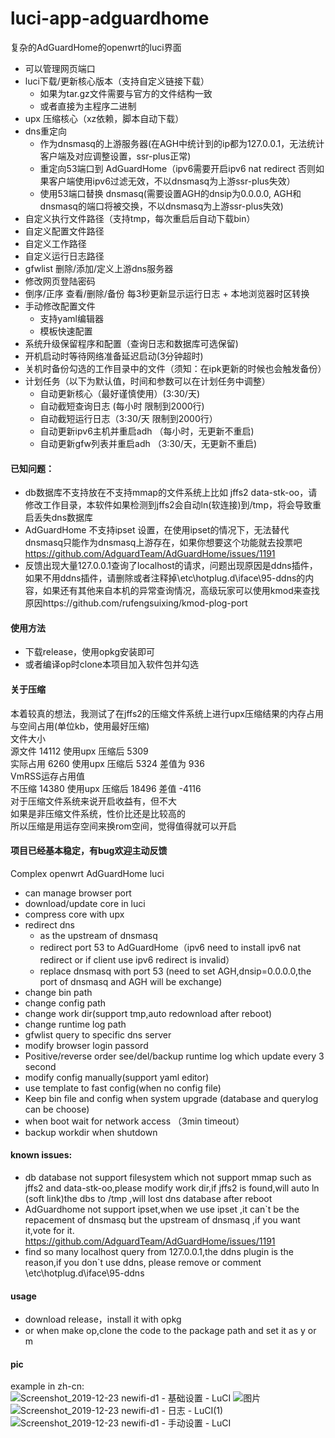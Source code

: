 # luci-app-adguardhome
复杂的AdGuardHome的openwrt的luci界面

 - 可以管理网页端口
 - luci下载/更新核心版本（支持自定义链接下载）
   - 如果为tar.gz文件需要与官方的文件结构一致
   - 或者直接为主程序二进制
 - upx 压缩核心（xz依赖，脚本自动下载）
 - dns重定向
   - 作为dnsmasq的上游服务器(在AGH中统计到的ip都为127.0.0.1，无法统计客户端及对应调整设置，ssr-plus正常)
   - 重定向53端口到 AdGuardHome（ipv6需要开启ipv6 nat redirect 否则如果客户端使用ipv6过滤无效，不以dnsmasq为上游ssr-plus失效）
   - 使用53端口替换 dnsmasq(需要设置AGH的dnsip为0.0.0.0, AGH和dnsmasq的端口将被交换，不以dnsmasq为上游ssr-plus失效)
 - 自定义执行文件路径（支持tmp，每次重启后自动下载bin）
 - 自定义配置文件路径
 - 自定义工作路径
 - 自定义运行日志路径
 - gfwlist 删除/添加/定义上游dns服务器
 - 修改网页登陆密码
 - 倒序/正序 查看/删除/备份 每3秒更新显示运行日志 + 本地浏览器时区转换
 - 手动修改配置文件
   - 支持yaml编辑器
   - 模板快速配置
 - 系统升级保留程序和配置（查询日志和数据库可选保留)
 - 开机启动时等待网络准备延迟启动(3分钟超时)
 - 关机时备份勾选的工作目录中的文件（须知：在ipk更新的时候也会触发备份）
 - 计划任务（以下为默认值，时间和参数可以在计划任务中调整）
   - 自动更新核心（最好谨慎使用）(3:30/天)
   - 自动截短查询日志 (每小时 限制到2000行)
   - 自动截短运行日志（3:30/天 限制到2000行）
   - 自动更新ipv6主机并重启adh （每小时，无更新不重启)
   - 自动更新gfw列表并重启adh （3:30/天，无更新不重启)
#### 已知问题：
 - db数据库不支持放在不支持mmap的文件系统上比如 jffs2 data-stk-oo，请修改工作目录，本软件如果检测到jffs2会自动ln(软连接)到/tmp，将会导致重启丢失dns数据库
 - AdGuardHome 不支持ipset 设置，在使用ipset的情况下，无法替代dnsmasq只能作为dnsmasq上游存在，如果你想要这个功能就去投票吧<br>
 https://github.com/AdguardTeam/AdGuardHome/issues/1191
 - 反馈出现大量127.0.0.1查询了localhost的请求，问题出现原因是ddns插件，如果不用ddns插件，请删除或者注释掉\etc\hotplug.d\iface\95-ddns的内容，如果还有其他来自本机的异常查询情况，高级玩家可以使用kmod来查找原因https://github.com/rufengsuixing/kmod-plog-port
#### 使用方法
 - 下载release，使用opkg安装即可
 - 或者编译op时clone本项目加入软件包并勾选
#### 关于压缩
本着较真的想法，我测试了在jffs2的压缩文件系统上进行upx压缩结果的内存占用与空间占用(单位kb，使用最好压缩)<br>
文件大小<br>
源文件   14112 使用upx 压缩后 5309 <br>
实际占用 6260  使用upx 压缩后 5324 差值为 936<br>
VmRSS运存占用值<br>
不压缩   14380 使用upx 压缩后 18496 差值 -4116 <br>
对于压缩文件系统来说开启收益有，但不大<br>
如果是非压缩文件系统，性价比还是比较高的<br>
所以压缩是用运存空间来换rom空间，觉得值得就可以开启
#### 项目已经基本稳定，有bug欢迎主动反馈

Complex openwrt AdGuardHome luci

 - can manage browser port
 - download/update core in luci
 - compress core with upx
 - redirect dns
   - as the upstream of dnsmasq
   - redirect port 53 to AdGuardHome（ipv6 need to install ipv6 nat redirect or  if client use ipv6 redirect is invalid）
   - replace dnsmasq with port 53 (need to set AGH,dnsip=0.0.0.0,the port of dnsmasq and AGH will be exchange)
 - change bin path
 - change config path
 - change work dir(support tmp,auto redownload after reboot)
 - change runtime log path
 - gfwlist query to specific dns server
 - modify browser login passord
 - Positive/reverse order see/del/backup runtime log which update every 3 second
 - modify config manually(support yaml editor)
 - use template to fast config(when no config file)
 - Keep bin file and config when system upgrade (database and querylog can be choose) 
 - when boot wait for network access （3min timeout）
 - backup workdir when shutdown
#### known issues:
 - db database not support filesystem which not support mmap such as jffs2 and data-stk-oo,please modify work dir,if jffs2 is found,will auto ln (soft link)the dbs to /tmp ,will lost dns database after reboot
 - AdGuardhome not support ipset,when we use ipset ,it can\`t be the repacement of dnsmasq but the upstream of dnsmasq ,if you want it,vote for it.<br>
 https://github.com/AdguardTeam/AdGuardHome/issues/1191<br>
 - find so many localhost query from 127.0.0.1,the ddns plugin is the reason,if you don\`t use ddns, please remove or comment \etc\hotplug.d\iface\95-ddns
#### usage
 - download release，install it with opkg
 - or when make op,clone the code to the package path and set it as y or m

#### pic
example in zh-cn:<br>
![Screenshot_2019-12-23 newifi-d1 - 基础设置 - LuCI](https://user-images.githubusercontent.com/22387141/71361626-81d60900-25ce-11ea-91d5-ac4e35d5c41e.png)
![图片](https://user-images.githubusercontent.com/22387141/71361650-90242500-25ce-11ea-9727-9306a3da1357.png)
![Screenshot_2019-12-23 newifi-d1 - 日志 - LuCI(1)](https://user-images.githubusercontent.com/22387141/71361700-b944b580-25ce-11ea-8562-f68c28952b2b.png)
![Screenshot_2019-12-23 newifi-d1 - 手动设置 - LuCI](https://user-images.githubusercontent.com/22387141/71361704-bb0e7900-25ce-11ea-8042-6dd396607030.png)
